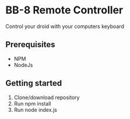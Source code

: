 # BB-8 Remote Controller

Control your droid with your computers keyboard

## Prerequisites

- NPM
- NodeJs

## Getting started

1. Clone/download repository
2. Run npm install
3. Run node index.js

